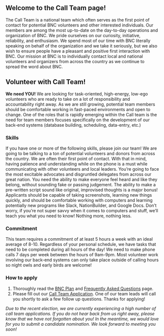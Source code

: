 ## Welcome to the Call Team page!

The Call Team is a national team which often serves as the first point of contact for potential BNC volunteers and other interested individuals. Our members are among the most up-to-date on the day-to-day operations and organization of BNC. We pride ourselves on our curiosity, initiative, reliability, and enthusiasm. We spend most of our time with BNC literally speaking on behalf of the organization and we take it seriously, but we also wish to ensure people have a pleasant and positive first interaction with BNC. Our mission at BNC is to individually contact local and national volunteers and organizers from across the country as we continue to spread the word about BNC.

## Volunteer with Call Team!

**We need YOU!** We are looking for task-oriented, high-energy, low-ego volunteers who are ready to take on a lot of responsibility and accountability right away. As we are still growing, potential team members should be comfortable working in fast-paced environments and open to change. One of the roles that is rapidly emerging within the Call team is the need for team members focuses specifically on the development of our back-end systems (database building, scheduling, data-entry, etc.)

### Skills
If you have one or more of the following skills, please join our team! We are going to be talking to a ton of potential volunteers and donors from across the country. We are often their first point of contact. With that in mind, having patience and understanding while on the phone is a must while communicating with other volunteers and local leaders. You’re going to face the most excitable advocates and disgruntled delegates from across our great nation. You need the ability to make everyone feel heard and like they belong, without sounding fake or passing judgement. The ability to make a pre-written script sound like original, improvised thoughts is a major bonus! Applicants should be capable of taking screenshots, learning new things quickly, and should be comfortable working with computers and learning potentially new programs like Slack, NationBuilder, and Google Docs. Don’t worry, if you’re not super savvy when it comes to computers and stuff, we’ll teach you what you need to know! Nothing more, nothing less.

### Commitment
This team requires a commitment of at least 5 hours a week with an ideal average of 8-10. Regardless of your personal schedule, we have tasks that need to be completed during all hours of the day! We need to make phone calls 7 days per week between the hours of 9am-9pm. Most volunteer work involving our back-end systems can only take place outside of calling hours so night owls and early birds are welcome!

### How to apply
1. Thoroughly read the [BNC Plan](/plan) and [Frequently Asked Questions](/faq) page.
1. Please fill out our [Call Team Application](https://docs.google.com/forms/d/e/1FAIpQLSeSW15RBbSN0wkAsYVnrIwiu_q3t5FHc8FHEXLvIEgXoLPpxQ/viewform). One of our team leads will call you shortly to ask a few follow up questions. Thanks for applying!

<i>Due to the recent election, we are currently experiencing a high number of call team applications. If you do not hear back from us right away, please know that we have not forgotten about you! In the meantime, we would love for you to submit a candidate nomination. We look forward to meeting you soon!</i>
